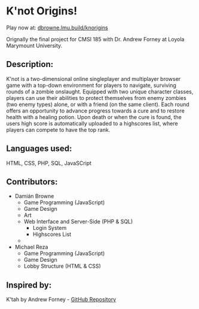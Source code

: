 # K'not Origins!

Play now at: [dbrowne.lmu.build/knorigins](dbrowne.lmu.build/knorigins)

Orignally the final project for CMSI 185 with Dr. Andrew Forney at Loyola Marymount University.

## Description:
K'not is a two-dimensional online singleplayer and multiplayer browser
game with a top-down environment for players to navigate, surviving rounds
of a zombie onslaught. Equipped with two unique character classes, players
can use their abilities to protect themselves from enemy zombies (two
enemy types) alone, or with a friend (on the same client). Each round
offers an opportunity to advance progress towards a cure and to restore health
with a healing potion. Upon death or when the cure is found, the users high score is
automatically uploaded to a highscores list, where players can compete
to have the top rank.

## Languages used:
HTML, CSS, PHP, SQL, JavaSCript

## Contributors:
* Damián Browne
  * Game Programming (JavaScript)
  * Game Design
  * Art
  * Web Interface and Server-Side (PHP & SQL)
    * Login System
    * Highscores List
  * 
* Michael Reza
  * Game Programming (JavaScript)
  * Game Design
  * Lobby Structure (HTML & CSS)

## Inspired by:
K'tah by Andrew Forney - [GitHub Repository](https://github.com/Forns/ktah)
